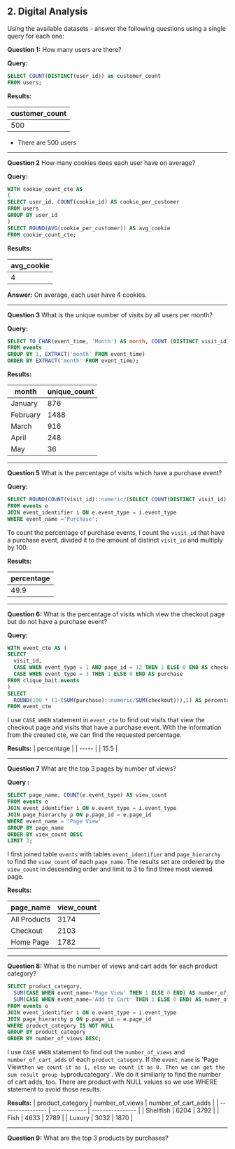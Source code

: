 **2. Digital Analysis**
---
Using the available datasets - answer the following questions using a single query for each one:

**Question 1:**
How many users are there?

**Query:**

```sql
SELECT COUNT(DISTINCT(user_id)) as customer_count
FROM users;
```

**Results:**

|customer_count|
|---------|
|500|

* There are 500 users

---------------------------

**Question 2**
How many cookies does each user have on average?

**Query:**
```sql
WITH cookie_count_cte AS
(
SELECT user_id, COUNT(cookie_id) AS cookie_per_customer
FROM users
GROUP BY user_id
)
SELECT ROUND(AVG(cookie_per_customer)) AS avg_cookie
FROM cookie_count_cte;
```

**Results:**

| avg_cookie  |
| ----------- |
| 4 |

**Answer:**
On average, each user have 4 cookies.

-------------
**Question 3**
What is the unique number of visits by all users per month?

**Query:**

```sql
SELECT TO_CHAR(event_time, 'Month') AS month, COUNT (DISTINCT visit_id) AS unique_count
FROM events
GROUP BY 1, EXTRACT('month' FROM event_time)
ORDER BY EXTRACT('month' FROM event_time);
```

**Results:**

| month     | unique_count |
| --------- | ----- |
| January   | 876   |
| February  | 1488  |
| March     | 916   |
| April     | 248   |
| May       | 36    |

--------------------

**Question 5**
What is the percentage of visits which have a purchase event?

**Query:**

```sql
SELECT ROUND(COUNT(visit_id)::numeric/(SELECT COUNT(DISTINCT visit_id) FROM events)::numeric*100,1) AS percentage
FROM events e
JOIN event_identifier i ON e.event_type = i.event_type
WHERE event_name ='Purchase';
```
To count the percentage of purchase events, I count the `visit_id` that have a purchase event, divided it to the amount of distinct `visit_id` and multiply by 100.

**Results:**

| percentage |
| ----- |
| 49.9 |

-------------------
**Question 6:**
What is the percentage of visits which view the checkout page but do not have a purchase event?

**Query:**
```sql
WITH event_cte AS (
SELECT 
  visit_id,
  CASE WHEN event_type = 1 AND page_id = 12 THEN 1 ELSE 0 END AS checkout,
  CASE WHEN event_type = 3 THEN 1 ELSE 0 END AS purchase
FROM clique_bait.events
)
SELECT 
  ROUND(100 * (1-(SUM(purchase)::numeric/SUM(checkout))),1) AS percentage
FROM event_cte
```
I use `CASE WHEN` statement in `event_cte` to find out visits that view the checkout page and visits that have a purchase event. With the information from the created cte, we can find the requested percentage.

**Results:**
| percentage |
| ----- |
| 15.5 |

--------------------
**Question 7**
What are the top 3 pages by number of views?

**Query :**

```sql
SELECT page_name, COUNT(e.event_type) AS view_count
FROM events e
JOIN event_identifier i ON e.event_type = i.event_type
JOIN page_hierarchy p ON p.page_id = e.page_id
WHERE event_name = 'Page View'
GROUP BY page_name
ORDER BY view_count DESC
LIMIT 3;
```

I first joined table `events` with tables `event_identifier` and `page_hierarchy` to find the `view_count` of each `page_name`. The results set are ordered by the `view_count` in descending order and limit to 3 to find three most viewed page.

**Results:**

| page_name    | view_count |
| ------------ | ------------ |
| All Products | 3174         |
| Checkout     | 2103         |
| Home Page    | 1782         |

-----------------------------

**Question 8:**
What is the number of views and cart adds for each product category?

```sql
SELECT product_category,
  SUM(CASE WHEN event_name='Page View' THEN 1 ELSE 0 END) AS number_of_views,
  SUM(CASE WHEN event_name='Add to Cart' THEN 1 ELSE 0 END) AS numer_of_cart_adds
FROM events e
JOIN event_identifier i ON e.event_type = i.event_type
JOIN page_hierarchy p ON p.page_id = e.page_id
WHERE product_category IS NOT NULL
GROUP BY product_category
ORDER BY number_of_views DESC;
```
I use `CASE WHEN` statement to find out the `number_of_views` and `number_of_cart_adds` of each `product_category`. If the `event_name` is 'Page View` then we count it as 1, else we count it as 0. Then we can get the sum result group by `producategory`. We do it similiarly to find the number of cart adds, too.
There are product with NULL values so we use WHERE statement to avoid those results.

**Results:**
| product_category | number_of_views | number_of_cart_adds |
| ---------------- | ------------ | ---------------- |
| Shellfish        | 6204         | 3792             |
| Fish             | 4633         | 2789             |
| Luxury           | 3032         | 1870             |

-------------------------------------------

**Question 9:**
What are the top 3 products by purchases?



